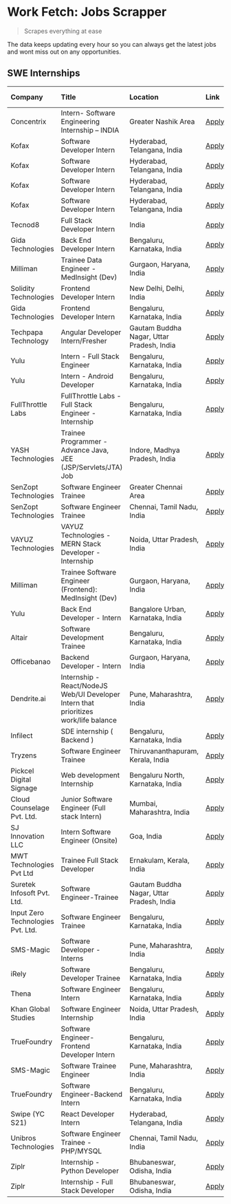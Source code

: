# Work Fetch: Jobs Scrapper
> Scrapes everything at ease

The data keeps updating every hour so you can always get the latest jobs and wont miss out on any opportunities.

## SWE Internships
<!--START_SECTION:workfetch-->
| Company                           | Title                                                                                | Location                                  | Link                                                                                                                                                                                                                                                                                                   | Date Posted   |
|:----------------------------------|:-------------------------------------------------------------------------------------|:------------------------------------------|:-------------------------------------------------------------------------------------------------------------------------------------------------------------------------------------------------------------------------------------------------------------------------------------------------------|:--------------|
| Concentrix                        | Intern- Software Engineering Internship – INDIA                                      | Greater Nashik Area                       | [Apply](https://in.linkedin.com/jobs/view/intern-software-engineering-internship-%E2%80%93-india-at-concentrix-3838872481?refId=zAbWsQ3jgqlNFV%2FC9iMgdQ%3D%3D&trackingId=XmpvZVJ960wj4xD08zISSA%3D%3D&position=18&pageNum=0&trk=public_jobs_jserp-result_search-card)                                 | 2024-02-27    |
| Kofax                             | Software Developer Intern                                                            | Hyderabad, Telangana, India               | [Apply](https://in.linkedin.com/jobs/view/software-developer-intern-at-kofax-3838371724?refId=jgShMjIYAez08qv7dGG6sQ%3D%3D&trackingId=NoDAh2nROk%2BIRrYMON3hrw%3D%3D&position=1&pageNum=2&trk=public_jobs_jserp-result_search-card)                                                                    | 2024-02-26    |
| Kofax                             | Software Developer Intern                                                            | Hyderabad, Telangana, India               | [Apply](https://in.linkedin.com/jobs/view/software-developer-intern-at-kofax-3838376070?refId=jgShMjIYAez08qv7dGG6sQ%3D%3D&trackingId=xobPzw7krcQocRK9C0Yj7w%3D%3D&position=11&pageNum=2&trk=public_jobs_jserp-result_search-card)                                                                     | 2024-02-26    |
| Kofax                             | Software Developer Intern                                                            | Hyderabad, Telangana, India               | [Apply](https://in.linkedin.com/jobs/view/software-developer-intern-at-kofax-3838374165?refId=jgShMjIYAez08qv7dGG6sQ%3D%3D&trackingId=1DkDoCJqoCCMx6NG0QCyag%3D%3D&position=15&pageNum=2&trk=public_jobs_jserp-result_search-card)                                                                     | 2024-02-26    |
| Kofax                             | Software Developer Intern                                                            | Hyderabad, Telangana, India               | [Apply](https://in.linkedin.com/jobs/view/software-developer-intern-at-kofax-3838369999?refId=jgShMjIYAez08qv7dGG6sQ%3D%3D&trackingId=M9yBjnTvZ25VCY%2FeIxi1RA%3D%3D&position=18&pageNum=2&trk=public_jobs_jserp-result_search-card)                                                                   | 2024-02-26    |
| Tecnod8                           | Full Stack Developer Intern                                                          | India                                     | [Apply](https://in.linkedin.com/jobs/view/full-stack-developer-intern-at-tecnod8-3834283868?refId=jgShMjIYAez08qv7dGG6sQ%3D%3D&trackingId=TYo7cZGIhtBeLWlEyYTg%2Bw%3D%3D&position=24&pageNum=2&trk=public_jobs_jserp-result_search-card)                                                               | 2024-02-25    |
| Gida Technologies                 | Back End Developer Intern                                                            | Bengaluru, Karnataka, India               | [Apply](https://in.linkedin.com/jobs/view/back-end-developer-intern-at-gida-technologies-3836849295?refId=jgShMjIYAez08qv7dGG6sQ%3D%3D&trackingId=nQ25%2BlA%2Fo54LfFFKpJW%2BmA%3D%3D&position=14&pageNum=2&trk=public_jobs_jserp-result_search-card)                                                   | 2024-02-23    |
| Milliman                          | Trainee Data Engineer - MedInsight (Dev)                                             | Gurgaon, Haryana, India                   | [Apply](https://in.linkedin.com/jobs/view/trainee-data-engineer-medinsight-dev-at-milliman-3789275187?refId=jgShMjIYAez08qv7dGG6sQ%3D%3D&trackingId=cnq1u1m2XSyKFgJcFE33RQ%3D%3D&position=17&pageNum=2&trk=public_jobs_jserp-result_search-card)                                                       | 2024-02-23    |
| Solidity Technologies             | Frontend Developer Intern                                                            | New Delhi, Delhi, India                   | [Apply](https://in.linkedin.com/jobs/view/frontend-developer-intern-at-solidity-technologies-3831583934?refId=ElxaVLyy3hE9DQreeik%2F9A%3D%3D&trackingId=92Bo1h6chhJvJWe1ojQXYA%3D%3D&position=17&pageNum=1&trk=public_jobs_jserp-result_search-card)                                                   | 2024-02-22    |
| Gida Technologies                 | Frontend Developer Intern                                                            | Bengaluru, Karnataka, India               | [Apply](https://in.linkedin.com/jobs/view/frontend-developer-intern-at-gida-technologies-3836040945?refId=zAbWsQ3jgqlNFV%2FC9iMgdQ%3D%3D&trackingId=8xN9Y03bqu59Uf6CZcUFGQ%3D%3D&position=25&pageNum=0&trk=public_jobs_jserp-result_search-card)                                                       | 2024-02-21    |
| Techpapa Technology               | Angular Developer Intern/Fresher                                                     | Gautam Buddha Nagar, Uttar Pradesh, India | [Apply](https://in.linkedin.com/jobs/view/angular-developer-intern-fresher-at-techpapa-technology-3834305862?refId=ElxaVLyy3hE9DQreeik%2F9A%3D%3D&trackingId=bLZcqWKTjFdV%2BbBndCxZxA%3D%3D&position=23&pageNum=1&trk=public_jobs_jserp-result_search-card)                                            | 2024-02-20    |
| Yulu                              | Intern - Full Stack Engineer                                                         | Bengaluru, Karnataka, India               | [Apply](https://in.linkedin.com/jobs/view/intern-full-stack-engineer-at-yulu-3834466595?refId=zAbWsQ3jgqlNFV%2FC9iMgdQ%3D%3D&trackingId=PMNnHEXWhYimtKCR8ZoeKg%3D%3D&position=7&pageNum=0&trk=public_jobs_jserp-result_search-card)                                                                    | 2024-02-19    |
| Yulu                              | Intern - Android Developer                                                           | Bengaluru, Karnataka, India               | [Apply](https://in.linkedin.com/jobs/view/intern-android-developer-at-yulu-3834459982?refId=jgShMjIYAez08qv7dGG6sQ%3D%3D&trackingId=oaBFSf0m3Odpb0oxUIDMnQ%3D%3D&position=10&pageNum=2&trk=public_jobs_jserp-result_search-card)                                                                       | 2024-02-19    |
| FullThrottle Labs                 | FullThrottle Labs - Full Stack Engineer - Internship                                 | Bengaluru, Karnataka, India               | [Apply](https://in.linkedin.com/jobs/view/fullthrottle-labs-full-stack-engineer-internship-at-fullthrottle-labs-3829636016?refId=jgShMjIYAez08qv7dGG6sQ%3D%3D&trackingId=TtawYLLqqPI8CfRJMdsmew%3D%3D&position=7&pageNum=2&trk=public_jobs_jserp-result_search-card)                                   | 2024-02-17    |
| YASH Technologies                 | Trainee Programmer - Advance Java, JEE (JSP/Servlets/JTA) Job                        | Indore, Madhya Pradesh, India             | [Apply](https://in.linkedin.com/jobs/view/trainee-programmer-advance-java-jee-jsp-servlets-jta-job-at-yash-technologies-3811759183?refId=zAbWsQ3jgqlNFV%2FC9iMgdQ%3D%3D&trackingId=RoxjW%2B%2BaXx8PQJASwR%2Bz9g%3D%3D&position=16&pageNum=0&trk=public_jobs_jserp-result_search-card)                  | 2024-02-13    |
| SenZopt Technologies              | Software Engineer Trainee                                                            | Greater Chennai Area                      | [Apply](https://in.linkedin.com/jobs/view/software-engineer-trainee-at-senzopt-technologies-3827688781?refId=ElxaVLyy3hE9DQreeik%2F9A%3D%3D&trackingId=lOhweRbwNMb5ZIwEJ0ZB8A%3D%3D&position=11&pageNum=1&trk=public_jobs_jserp-result_search-card)                                                    | 2024-02-12    |
| SenZopt Technologies              | Software Engineer Trainee                                                            | Chennai, Tamil Nadu, India                | [Apply](https://in.linkedin.com/jobs/view/software-engineer-trainee-at-senzopt-technologies-3827686880?refId=ElxaVLyy3hE9DQreeik%2F9A%3D%3D&trackingId=wDjqrVe9ViRpD1XYmy9bAw%3D%3D&position=24&pageNum=1&trk=public_jobs_jserp-result_search-card)                                                    | 2024-02-12    |
| VAYUZ Technologies                | VAYUZ Technologies - MERN Stack Developer - Internship                               | Noida, Uttar Pradesh, India               | [Apply](https://in.linkedin.com/jobs/view/vayuz-technologies-mern-stack-developer-internship-at-vayuz-technologies-3822619356?refId=jgShMjIYAez08qv7dGG6sQ%3D%3D&trackingId=vY7OZcY4ybVj9XzakYjhaA%3D%3D&position=6&pageNum=2&trk=public_jobs_jserp-result_search-card)                                | 2024-02-10    |
| Milliman                          | Trainee Software Engineer (Frontend): MedInsight (Dev)                               | Gurgaon, Haryana, India                   | [Apply](https://in.linkedin.com/jobs/view/trainee-software-engineer-frontend-medinsight-dev-at-milliman-3792874280?refId=zAbWsQ3jgqlNFV%2FC9iMgdQ%3D%3D&trackingId=z%2FhoxYeOzVuAZhJ5bZQFAw%3D%3D&position=6&pageNum=0&trk=public_jobs_jserp-result_search-card)                                       | 2024-02-09    |
| Yulu                              | Back End Developer - Intern                                                          | Bangalore Urban, Karnataka, India         | [Apply](https://in.linkedin.com/jobs/view/back-end-developer-intern-at-yulu-3821682220?refId=zAbWsQ3jgqlNFV%2FC9iMgdQ%3D%3D&trackingId=u4fnxEh%2BOJ0%2BN%2FaOCjSXqA%3D%3D&position=9&pageNum=0&trk=public_jobs_jserp-result_search-card)                                                               | 2024-02-04    |
| Altair                            | Software Development Trainee                                                         | Bengaluru, Karnataka, India               | [Apply](https://in.linkedin.com/jobs/view/software-development-trainee-at-altair-3817606202?refId=zAbWsQ3jgqlNFV%2FC9iMgdQ%3D%3D&trackingId=73ig9fNZ5RUKpJBS5LQb2A%3D%3D&position=15&pageNum=0&trk=public_jobs_jserp-result_search-card)                                                               | 2024-01-31    |
| Officebanao                       | Backend Developer - Intern                                                           | Gurgaon, Haryana, India                   | [Apply](https://in.linkedin.com/jobs/view/backend-developer-intern-at-officebanao-3814263731?refId=zAbWsQ3jgqlNFV%2FC9iMgdQ%3D%3D&trackingId=zYROVVWJgVKFUkDA2TypGg%3D%3D&position=22&pageNum=0&trk=public_jobs_jserp-result_search-card)                                                              | 2024-01-31    |
| Dendrite.ai                       | Internship - React/NodeJS Web/UI Developer Intern that prioritizes work/life balance | Pune, Maharashtra, India                  | [Apply](https://in.linkedin.com/jobs/view/internship-react-nodejs-web-ui-developer-intern-that-prioritizes-work-life-balance-at-dendrite-ai-3818948068?refId=ElxaVLyy3hE9DQreeik%2F9A%3D%3D&trackingId=56Hb8be%2F90w8fjMYo%2BAnzQ%3D%3D&position=5&pageNum=1&trk=public_jobs_jserp-result_search-card) | 2024-01-31    |
| Infilect                          | SDE internship ( Backend )                                                           | Bengaluru, Karnataka, India               | [Apply](https://in.linkedin.com/jobs/view/sde-internship-backend-at-infilect-3815120558?refId=zAbWsQ3jgqlNFV%2FC9iMgdQ%3D%3D&trackingId=0K0KuPMc73quwsAZ2fSSLg%3D%3D&position=23&pageNum=0&trk=public_jobs_jserp-result_search-card)                                                                   | 2024-01-25    |
| Tryzens                           | Software Engineer Trainee                                                            | Thiruvananthapuram, Kerala, India         | [Apply](https://in.linkedin.com/jobs/view/software-engineer-trainee-at-tryzens-3809363491?refId=ElxaVLyy3hE9DQreeik%2F9A%3D%3D&trackingId=xG0WQ8CfN4z%2FNGUqGu2Gjw%3D%3D&position=13&pageNum=1&trk=public_jobs_jserp-result_search-card)                                                               | 2024-01-18    |
| Pickcel Digital Signage           | Web development Internship                                                           | Bengaluru North, Karnataka, India         | [Apply](https://in.linkedin.com/jobs/view/web-development-internship-at-pickcel-digital-signage-3826062393?refId=jgShMjIYAez08qv7dGG6sQ%3D%3D&trackingId=5gSSL8QEEEkheR09LhS%2FEg%3D%3D&position=8&pageNum=2&trk=public_jobs_jserp-result_search-card)                                                 | 2024-01-15    |
| Cloud Counselage Pvt. Ltd.        | Junior Software Engineer (Full stack Intern)                                         | Mumbai, Maharashtra, India                | [Apply](https://in.linkedin.com/jobs/view/junior-software-engineer-full-stack-intern-at-cloud-counselage-pvt-ltd-3803132814?refId=ElxaVLyy3hE9DQreeik%2F9A%3D%3D&trackingId=aSy6v0fNPKu%2FZ%2B%2FWkpmvpQ%3D%3D&position=1&pageNum=1&trk=public_jobs_jserp-result_search-card)                          | 2024-01-11    |
| SJ Innovation LLC                 | Intern Software Engineer (Onsite)                                                    | Goa, India                                | [Apply](https://in.linkedin.com/jobs/view/intern-software-engineer-onsite-at-sj-innovation-llc-3799959011?refId=ElxaVLyy3hE9DQreeik%2F9A%3D%3D&trackingId=1UY2%2BfI%2B%2BzVanemQtz513g%3D%3D&position=15&pageNum=1&trk=public_jobs_jserp-result_search-card)                                           | 2024-01-11    |
| MWT Technologies Pvt Ltd          | Trainee Full Stack Developer                                                         | Ernakulam, Kerala, India                  | [Apply](https://in.linkedin.com/jobs/view/trainee-full-stack-developer-at-mwt-technologies-pvt-ltd-3800921715?refId=zAbWsQ3jgqlNFV%2FC9iMgdQ%3D%3D&trackingId=HCSlU%2Ba9WoyOo%2Bbtnv1ClA%3D%3D&position=5&pageNum=0&trk=public_jobs_jserp-result_search-card)                                          | 2024-01-09    |
| Suretek Infosoft Pvt. Ltd.        | Software Engineer-Trainee                                                            | Gautam Buddha Nagar, Uttar Pradesh, India | [Apply](https://in.linkedin.com/jobs/view/software-engineer-trainee-at-suretek-infosoft-pvt-ltd-3800934643?refId=zAbWsQ3jgqlNFV%2FC9iMgdQ%3D%3D&trackingId=4gtZ651SwHjyUhtQ%2FgVDtQ%3D%3D&position=19&pageNum=0&trk=public_jobs_jserp-result_search-card)                                              | 2024-01-09    |
| Input Zero Technologies Pvt. Ltd. | Software Engineer Trainee                                                            | Bengaluru, Karnataka, India               | [Apply](https://in.linkedin.com/jobs/view/software-engineer-trainee-at-input-zero-technologies-pvt-ltd-3800927643?refId=ElxaVLyy3hE9DQreeik%2F9A%3D%3D&trackingId=ma5IuFm3qvdbyNSk3ICJPQ%3D%3D&position=6&pageNum=1&trk=public_jobs_jserp-result_search-card)                                          | 2024-01-09    |
| SMS-Magic                         | Software Developer -Interns                                                          | Pune, Maharashtra, India                  | [Apply](https://in.linkedin.com/jobs/view/software-developer-interns-at-sms-magic-3799485343?refId=ElxaVLyy3hE9DQreeik%2F9A%3D%3D&trackingId=i4pcZC852ogdgqyW%2Bq89MQ%3D%3D&position=10&pageNum=1&trk=public_jobs_jserp-result_search-card)                                                            | 2024-01-05    |
| iRely                             | Software Developer Trainee                                                           | Bengaluru, Karnataka, India               | [Apply](https://in.linkedin.com/jobs/view/software-developer-trainee-at-irely-3801577534?refId=zAbWsQ3jgqlNFV%2FC9iMgdQ%3D%3D&trackingId=kJiHJGEUQ95G%2Flls0y%2FYwg%3D%3D&position=11&pageNum=0&trk=public_jobs_jserp-result_search-card)                                                              | 2023-12-22    |
| Thena                             | Software Engineer Intern                                                             | Bengaluru, Karnataka, India               | [Apply](https://in.linkedin.com/jobs/view/software-engineer-intern-at-thena-3778731751?refId=zAbWsQ3jgqlNFV%2FC9iMgdQ%3D%3D&trackingId=Joj%2BUWQS%2FY8QxEfN%2BRoQ%2Fg%3D%3D&position=13&pageNum=0&trk=public_jobs_jserp-result_search-card)                                                            | 2023-12-05    |
| Khan Global Studies               | Software Engineer Internship                                                         | Noida, Uttar Pradesh, India               | [Apply](https://in.linkedin.com/jobs/view/software-engineer-internship-at-khan-global-studies-3766942197?refId=ElxaVLyy3hE9DQreeik%2F9A%3D%3D&trackingId=DUH1jehEyfhLI31iQUENeA%3D%3D&position=22&pageNum=1&trk=public_jobs_jserp-result_search-card)                                                  | 2023-11-27    |
| TrueFoundry                       | Software Engineer- Frontend Developer Intern                                         | Bengaluru, Karnataka, India               | [Apply](https://in.linkedin.com/jobs/view/software-engineer-frontend-developer-intern-at-truefoundry-3790095058?refId=zAbWsQ3jgqlNFV%2FC9iMgdQ%3D%3D&trackingId=RoS6D8IaHLV%2FrpZbIe3s2Q%3D%3D&position=12&pageNum=0&trk=public_jobs_jserp-result_search-card)                                         | 2023-11-24    |
| SMS-Magic                         | Software Trainee Engineer                                                            | Pune, Maharashtra, India                  | [Apply](https://in.linkedin.com/jobs/view/software-trainee-engineer-at-sms-magic-3761409781?refId=ElxaVLyy3hE9DQreeik%2F9A%3D%3D&trackingId=uTS%2FIpHk%2BBHpQuo5Lbpc5A%3D%3D&position=2&pageNum=1&trk=public_jobs_jserp-result_search-card)                                                            | 2023-11-16    |
| TrueFoundry                       | Software Engineer-Backend Intern                                                     | Bengaluru, Karnataka, India               | [Apply](https://in.linkedin.com/jobs/view/software-engineer-backend-intern-at-truefoundry-3779508170?refId=ElxaVLyy3hE9DQreeik%2F9A%3D%3D&trackingId=jQBaAjvpxoKPqJz5Oxfc8w%3D%3D&position=4&pageNum=1&trk=public_jobs_jserp-result_search-card)                                                       | 2023-11-10    |
| Swipe (YC S21)                    | React Developer Intern                                                               | Hyderabad, Telangana, India               | [Apply](https://in.linkedin.com/jobs/view/react-developer-intern-at-swipe-yc-s21-3737600089?refId=zAbWsQ3jgqlNFV%2FC9iMgdQ%3D%3D&trackingId=VQjlKqDH2bhFa56%2B1%2BLgPw%3D%3D&position=14&pageNum=0&trk=public_jobs_jserp-result_search-card)                                                           | 2023-10-13    |
| Unibros Technologies              | Software Engineer Trainee - PHP/MYSQL                                                | Chennai, Tamil Nadu, India                | [Apply](https://in.linkedin.com/jobs/view/software-engineer-trainee-php-mysql-at-unibros-technologies-3656599241?refId=ElxaVLyy3hE9DQreeik%2F9A%3D%3D&trackingId=7YE7DoAYcB%2F6tOI%2BN7sfyA%3D%3D&position=12&pageNum=1&trk=public_jobs_jserp-result_search-card)                                      | 2023-06-12    |
| Ziplr                             | Internship - Python Developer                                                        | Bhubaneswar, Odisha, India                | [Apply](https://in.linkedin.com/jobs/view/internship-python-developer-at-ziplr-3645677592?refId=jgShMjIYAez08qv7dGG6sQ%3D%3D&trackingId=ks5Ut49n6LWIlO5KGfYKPA%3D%3D&position=9&pageNum=2&trk=public_jobs_jserp-result_search-card)                                                                    | 2023-06-02    |
| Ziplr                             | Internship - Full Stack Developer                                                    | Bhubaneswar, Odisha, India                | [Apply](https://in.linkedin.com/jobs/view/internship-full-stack-developer-at-ziplr-3645675705?refId=jgShMjIYAez08qv7dGG6sQ%3D%3D&trackingId=QLhdgPqwZVymKo8eub%2Fh7g%3D%3D&position=22&pageNum=2&trk=public_jobs_jserp-result_search-card)                                                             | 2023-06-02    |
<!--END_SECTION:workfetch-->
